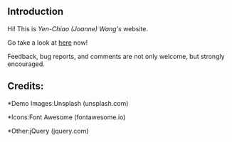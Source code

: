 ## Introduction 

Hi! This is *Yen-Chiao (Joanne) Wang's* website. 

Go take a look at [here](https://joannechiao18.github.io/) now! 

Feedback, bug reports, and comments are not only welcome, but strongly encouraged. 

## Credits:

*Demo Images:Unsplash (unsplash.com)

*Icons:Font Awesome (fontawesome.io)

*Other:jQuery (jquery.com)
